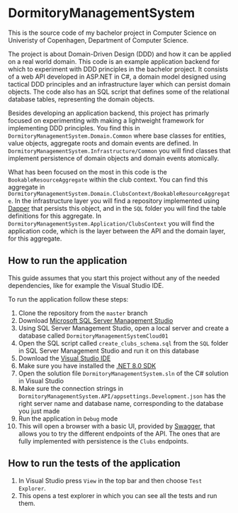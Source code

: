 # DormitoryManagementSystem

This is the source code of my bachelor project in Computer Science on Univeristy of Copenhagen, Department of Computer Science.

The project is about Domain-Driven Design (DDD) and how it can be applied on a real world domain. This code is an example application backend for which to experiment with DDD principles in the bachelor project. It consists of a web API developed in ASP.NET in C#, a domain model designed using tactical DDD principles and an infrastructure layer which can persist domain objects. The code also has an SQL script that defines some of the relational database tables, representing the domain objects.

Besides developing an application backend, this project has primarly focused on experimenting with making a lightweight framework for implementing DDD principles. You find this in `DormitoryManagementSystem.Domain.Common` where base classes for entities, value objects, aggregate roots and domain events are defined. In `DormitoryManagementSystem.Infrastructure/Common` you will find classes that implement persistence of domain objects and domain events atomically.

What has been focused on the most in this code is the `BookableResourceAggregate` within the club context. You can find this aggregate in `DormitoryManagementSystem.Domain.ClubsContext/BookableResourceAggregate`. In the infrastructure layer you will find a repository implemented using [Dapper](https://www.learndapper.com/) that persists this object, and in the `SQL` folder you will find the table definitions for this aggregate. In `DormitoryManagementSystem.Application/ClubsContext` you will find the application code, which is the layer between the API and the domain layer, for this aggregate.


## How to run the application

This guide assumes that you start this project without any of the needed dependencies, like for example the Visual Studio IDE.

To run the application follow these steps:

1. Clone the repository from the `master` branch
2. Download [Microsoft SQL Server Management Studio](https://learn.microsoft.com/en-us/sql/ssms/download-sql-server-management-studio-ssms?view=sql-server-ver16)
3. Using SQL Server Management Studio, open a local server and create a  database called `DormitoryManagementSystemCloud01`
4. Open the SQL script called `create_clubs_schema.sql` from the `SQL` folder in SQL Server Management Studio and run it on this database
5. Download the [Visual Studio IDE](https://visualstudio.microsoft.com/)
6. Make sure you have installed the [.NET 8.0 SDK](https://dotnet.microsoft.com/en-us/download/visual-studio-sdks)
7. Open the solution file `DormitoryManagementSystem.sln` of the C# solution in Visual Studio
8. Make sure the connection strings in `DormitoryManagementSystem.API/appsettings.Development.json` has the right server name and database name, corresponding to the database you just made
9. Run the application in `Debug` mode
10. This will open a browser with a basic UI, provided by [Swagger](https://swagger.io/), that allows you to try the different endpoints of the API. The ones that are fully implemented with persistence is the `Clubs` endpoints.


## How to run the tests of the application

1. In Visual Studio press `View` in the top bar and then choose `Test Explorer`.
2. This opens a test explorer in which you can see all the tests and run them.
